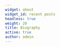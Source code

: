 ```yaml
---
widget: about
widget_id: recent posts
headless: true
weight: 20
title: Biography
active: true
author: admin
---
```

